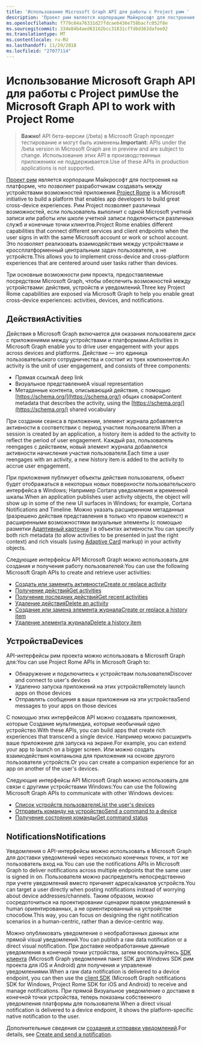 ```yaml
---
title: 'Использование Microsoft Graph API для работы с Project рим '
description: 'Проект рим является корпорации Майкрософт для построения на платформе, что позволяет разработчикам создавать между устройствами возможностей приложения. Рим Project позволяет различных возможностей, если пользователь выполнит с одной Microsoft учетной записи или работы или школе учетной записи подключиться различных служб и конечные точки клиентов. Это позволяет реализовать взаимодействия между устройствами и кроссплатформенный центральным задач пользователя, а не устройств. '
ms.openlocfilehash: f779c04a76331d27fdcae6436e758bacfc052f8e
ms.sourcegitcommit: 334e84b4aed63162bcc31831cffd6d363dafee02
ms.translationtype: MT
ms.contentlocale: ru-RU
ms.lasthandoff: 11/29/2018
ms.locfileid: "27077114"
---
```

# <a name="use-the-microsoft-graph-api-to-work-with-project-rome"></a><span data-ttu-id="062c4-105">Использование Microsoft Graph API для работы с Project рим</span><span class="sxs-lookup"><span data-stu-id="062c4-105">Use the Microsoft Graph API to work with Project Rome</span></span> 

> <span data-ttu-id="062c4-106">**Важно!** API бета-версии (/beta) в Microsoft Graph проходят тестирование и могут быть изменены.</span><span class="sxs-lookup"><span data-stu-id="062c4-106">**Important:** APIs under the /beta version in Microsoft Graph are in preview and are subject to change.</span></span> <span data-ttu-id="062c4-107">Использование этих API в производственных приложениях не поддерживается.</span><span class="sxs-lookup"><span data-stu-id="062c4-107">Use of these APIs in production applications is not supported.</span></span>

<span data-ttu-id="062c4-108">[Проект рим](https://developer.microsoft.com/en-us/windows/project-rome) является корпорации Майкрософт для построения на платформе, что позволяет разработчикам создавать между устройствами возможностей приложения.</span><span class="sxs-lookup"><span data-stu-id="062c4-108">[Project Rome](https://developer.microsoft.com/en-us/windows/project-rome) is a Microsoft initiative to build a platform that enables app developers to build great cross-device experiences.</span></span> <span data-ttu-id="062c4-109">Рим Project позволяет различных возможностей, если пользователь выполнит с одной Microsoft учетной записи или работы или школе учетной записи подключиться различных служб и конечные точки клиентов.</span><span class="sxs-lookup"><span data-stu-id="062c4-109">Project Rome enables different capabilities that connect different services and client endpoints when the user signs in with the same Microsoft account or work or school account.</span></span> <span data-ttu-id="062c4-110">Это позволяет реализовать взаимодействия между устройствами и кроссплатформенный центральным задач пользователя, а не устройств.</span><span class="sxs-lookup"><span data-stu-id="062c4-110">This allows you to implement cross-device and cross-platform experiences that are centered around user tasks rather than devices.</span></span> 

<span data-ttu-id="062c4-111">Три основные возможности рим проекта, предоставляемые посредством Microsoft Graph, чтобы обеспечить возможностей между устройствами: действия, устройств и уведомлений.</span><span class="sxs-lookup"><span data-stu-id="062c4-111">Three key Project Rome capabilities are exposed via Microsoft Graph to help you enable great cross-device experiences: activities, devices, and notifications.</span></span> 

## <a name="activities"></a><span data-ttu-id="062c4-112">Действия</span><span class="sxs-lookup"><span data-stu-id="062c4-112">Activities</span></span>

<span data-ttu-id="062c4-113">Действия в Microsoft Graph включается для оказания пользователя диск с приложениями между устройствами и платформами.</span><span class="sxs-lookup"><span data-stu-id="062c4-113">Activities in Microsoft Graph enable you to drive user engagement with your apps across devices and platforms.</span></span> <span data-ttu-id="062c4-114">Действие — это единица пользовательского сотрудничества и состоит из трех компонентов:</span><span class="sxs-lookup"><span data-stu-id="062c4-114">An activity is the unit of user engagement, and consists of three components:</span></span>

- <span data-ttu-id="062c4-115">Прямая ссылка</span><span class="sxs-lookup"><span data-stu-id="062c4-115">A deep link</span></span>
- <span data-ttu-id="062c4-116">Визуальное представление</span><span class="sxs-lookup"><span data-stu-id="062c4-116">A visual representation</span></span>
- <span data-ttu-id="062c4-117">Метаданные контента, описывающий действия, с помощью [https://schema.org/](https://schema.org/) общих словаря</span><span class="sxs-lookup"><span data-stu-id="062c4-117">Content metadata that describes the activity, using the [https://schema.org/](https://schema.org/) shared vocabulary</span></span>

<span data-ttu-id="062c4-118">При создании сеанса в приложении, элемент журнала добавляется активности в соответствии с период участия пользователя.</span><span class="sxs-lookup"><span data-stu-id="062c4-118">When a session is created by an application, a history item is added to the activity to reflect the period of user engagement.</span></span> <span data-ttu-id="062c4-119">Каждый раз, пользователь reengages с действием, новый элемент журнала добавляется активности начисления участия пользователя.</span><span class="sxs-lookup"><span data-stu-id="062c4-119">Each time a user reengages with an activity, a new history item is added to the activity to accrue user engagement.</span></span>

<span data-ttu-id="062c4-120">При приложения публикует объекты действия пользователя, объект будет отображаться в некоторых новых поверхности пользовательского интерфейса в Windows; Например Cortana уведомления и временной шкалы.</span><span class="sxs-lookup"><span data-stu-id="062c4-120">When an application publishes user activity objects, the object will show up in some of the new UI surfaces in Windows; for example, Cortana Notifications and Timeline.</span></span> <span data-ttu-id="062c4-121">Можно указать расширенном метаданных (разрешено действия представления в только что правом контекст) и расширенными возможностями визуальные элементы (с помощью разметки [Адаптивный карточки](https://adaptivecards.io/) ) в объектах активности.</span><span class="sxs-lookup"><span data-stu-id="062c4-121">You can specify both rich metadata (to allow activities to be presented in just the right context) and rich visuals (using [Adaptive Card](https://adaptivecards.io/) markup) in your activity objects.</span></span>

<span data-ttu-id="062c4-122">Следующие интерфейсы API Microsoft Graph можно использовать для создания и получения работу пользователей:</span><span class="sxs-lookup"><span data-stu-id="062c4-122">You can use the following Microsoft Graph APIs to create and retrieve user activities:</span></span>

- [<span data-ttu-id="062c4-123">Создать или заменить активности</span><span class="sxs-lookup"><span data-stu-id="062c4-123">Create or replace activity</span></span>](../api/projectrome-put-activity.md)
- [<span data-ttu-id="062c4-124">Получение действий</span><span class="sxs-lookup"><span data-stu-id="062c4-124">Get activities</span></span>](../api/projectrome-get-activities.md)
- [<span data-ttu-id="062c4-125">Получение последних действий</span><span class="sxs-lookup"><span data-stu-id="062c4-125">Get recent activities</span></span>](../api/projectrome-get-recent-activities.md)
- [<span data-ttu-id="062c4-126">Удаление действия</span><span class="sxs-lookup"><span data-stu-id="062c4-126">Delete an activity</span></span>](../api/projectrome-delete-activity.md)
- [<span data-ttu-id="062c4-127">Создание или замена элемента журнала</span><span class="sxs-lookup"><span data-stu-id="062c4-127">Create or replace a history item</span></span>](../api/projectrome-put-historyitem.md)
- [<span data-ttu-id="062c4-128">Удаление элемента журнала</span><span class="sxs-lookup"><span data-stu-id="062c4-128">Delete a history item</span></span>](../api/projectrome-delete-historyitem.md)

## <a name="devices"></a><span data-ttu-id="062c4-129">Устройства</span><span class="sxs-lookup"><span data-stu-id="062c4-129">Devices</span></span>

<span data-ttu-id="062c4-130">API-интерфейсы рим проекта можно использовать в Microsoft Graph для:</span><span class="sxs-lookup"><span data-stu-id="062c4-130">You can use Project Rome APIs in Microsoft Graph to:</span></span>

- <span data-ttu-id="062c4-131">Обнаружение и подключитесь к устройствам пользователя</span><span class="sxs-lookup"><span data-stu-id="062c4-131">Discover and connect to user's devices</span></span>
- <span data-ttu-id="062c4-132">Удаленно запуска приложений на этих устройств</span><span class="sxs-lookup"><span data-stu-id="062c4-132">Remotely launch apps on those devices</span></span>
- <span data-ttu-id="062c4-133">Отправлять сообщения в ваши приложения на эти устройства</span><span class="sxs-lookup"><span data-stu-id="062c4-133">Send messages to your apps on those devices</span></span>

<span data-ttu-id="062c4-134">С помощью этих интерфейсов API можно создавать приложения, которые Создание мультимедиа, которые необычный одно устройство.</span><span class="sxs-lookup"><span data-stu-id="062c4-134">With these APIs, you can build apps that create rich experiences that transcend a single device.</span></span> <span data-ttu-id="062c4-135">Например можно расширить ваше приложение для запуска на экране.</span><span class="sxs-lookup"><span data-stu-id="062c4-135">For example, you can extend your app to launch on a bigger screen.</span></span> <span data-ttu-id="062c4-136">Или можно создать взаимодействия компаньона для приложения на основе другого пользователя устройств.</span><span class="sxs-lookup"><span data-stu-id="062c4-136">Or you can create a companion experience for an app on another of the user's devices.</span></span>

<span data-ttu-id="062c4-137">Следующие интерфейсы API Microsoft Graph можно использовать для связи с другими устройствами Windows:</span><span class="sxs-lookup"><span data-stu-id="062c4-137">You can use the following Microsoft Graph APIs to communicate with other Windows devices:</span></span>

- [<span data-ttu-id="062c4-138">Список устройств пользователя</span><span class="sxs-lookup"><span data-stu-id="062c4-138">List the user's devices</span></span>](../api/user-list-devices.md)
- [<span data-ttu-id="062c4-139">Отправить команду на устройство</span><span class="sxs-lookup"><span data-stu-id="062c4-139">Send a command to a device</span></span>](../api/send-device-command.md)
- [<span data-ttu-id="062c4-140">Получение состояния команды</span><span class="sxs-lookup"><span data-stu-id="062c4-140">Get command status</span></span>](../api/get-device-command-status.md)

## <a name="notifications"></a><span data-ttu-id="062c4-141">Notifications</span><span class="sxs-lookup"><span data-stu-id="062c4-141">Notifications</span></span>

<span data-ttu-id="062c4-142">Уведомления о API-интерфейсы можно использовать в Microsoft Graph для доставки уведомлений через несколько конечных точек, и тот же пользователь вход на.</span><span class="sxs-lookup"><span data-stu-id="062c4-142">You can use the notifications APIs in Microsoft Graph to deliver notifications across multiple endpoints that the same user is signed in on.</span></span> <span data-ttu-id="062c4-143">Пользователя можно распределять непосредственно при учете уведомлений вместо причинят адреса/каналов устройств.</span><span class="sxs-lookup"><span data-stu-id="062c4-143">You can target a user directly when posting notifications instead of worrying about device addresses/channels.</span></span> <span data-ttu-id="062c4-144">Таким образом, можно сосредоточиться на проектировании сценарии правом уведомлений в human ориентированных, а не ориентированный на устройстве способом.</span><span class="sxs-lookup"><span data-stu-id="062c4-144">This way, you can focus on designing the right notification scenarios in a human-centric, rather than a device-centric way.</span></span> 

<span data-ttu-id="062c4-145">Можно опубликовать уведомление о необработанных данных или прямой visual уведомлений.</span><span class="sxs-lookup"><span data-stu-id="062c4-145">You can publish a raw data notification or a direct visual notification.</span></span> <span data-ttu-id="062c4-146">При доставке необработанные данные уведомления в конечной точки устройства, затем воспользуйтесь [SDK клиента](https://github.com/Microsoft/project-rome) (Microsoft Graph уведомления пакет SDK для Windows SDK рим проекта для iOS и Android) для получения и управление уведомлениями.</span><span class="sxs-lookup"><span data-stu-id="062c4-146">When a raw data notification is delivered to a device endpoint, you can then use the [client SDK](https://github.com/Microsoft/project-rome) (Microsoft Graph notifications SDK for Windows, Project Rome SDK for iOS and Android) to receive and manage notifications.</span></span> <span data-ttu-id="062c4-147">При прямой Визуальное уведомление о доставке в конечной точки устройства, теперь показаны собственного уведомления платформы для пользователя.</span><span class="sxs-lookup"><span data-stu-id="062c4-147">When a direct visual notification is delivered to a device endpoint, it shows the platform-specific native notification to the user.</span></span> 

<span data-ttu-id="062c4-148">Дополнительные сведения см [создания и отправки уведомлений](../api/projectrome-notification-post.md).</span><span class="sxs-lookup"><span data-stu-id="062c4-148">For details, see [Create and send a notification](../api/projectrome-notification-post.md).</span></span>

